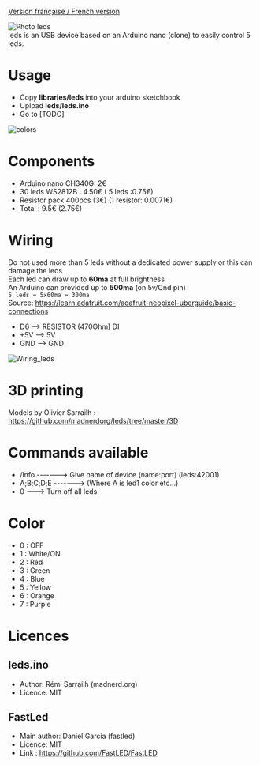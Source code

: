 [Version française / French version](https://github.com/madnerdorg/leds/blob/master/readme.fr.md)

![Photo leds](https://github.com/madnerdorg/leds/raw/master/doc/leds.jpg)   
leds is an USB device based on an Arduino nano (clone) to easily control 5 leds.

# Usage
* Copy **libraries/leds** into your arduino sketchbook
* Upload **leds/leds.ino**
* Go to [TODO]

![colors](https://github.com/madnerdorg/leds/raw/master/doc/leds_colors.png)

# Components
* Arduino nano CH340G: 2€
* 30 leds WS2812B : 4.50€ ( 5 leds :0.75€)
* Resistor pack 400pcs (3€) (1 resistor: 0.0071€)
* Total : 9.5€ (2.75€)

# Wiring
Do not used more than 5 leds without a dedicated power supply or this can damage the leds   
Each led can draw up to **60ma** at full brightness   
An Arduino can provided up to **500ma** (on 5v/Gnd pin)   
```5 leds = 5x60ma = 300ma ```  
Source:
https://learn.adafruit.com/adafruit-neopixel-uberguide/basic-connections

* D6 --> RESISTOR (470Ohm) DI
* +5V --> 5V
* GND --> GND

![Wiring_leds](https://github.com/madnerdorg/leds/raw/master/doc/leds_wiring.jpg)

# 3D printing
Models by Olivier Sarrailh : https://github.com/madnerdorg/leds/tree/master/3D    

# Commands available
* /info -------> Give name of device (name:port) (leds:42001)
* A;B;C;D;E -------> (Where A is led1 color etc...)
* 0 ---> Turn off all leds

# Color
* 0 : OFF
* 1 : White/ON
* 2 : Red
* 3 : Green
* 4 : Blue
* 5 : Yellow
* 6 : Orange
* 7 : Purple

# Licences

## leds.ino
* Author: Rémi Sarrailh (madnerd.org)   
* Licence: MIT

## FastLed
* Main author: Daniel Garcia (fastled)
* Licence: MIT
* Link : https://github.com/FastLED/FastLED
